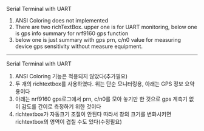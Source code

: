 Serial Terminal with UART
1. ANSI Coloring does not implemented
2. There are two richTextBox. upper one is for UART monitoring, below one is gps info summary for nrf9160 gps function
3. below one is just summary with gps prn, c/n0 value for measuring device gps sensitivity without measure equipment.
----------------------------------------------------------------------------------------------------------------------
Serial Terminal  with UART
1. ANSI Coloring 기능은 적용되지 않았다(추가필요)
2. 두 개의 richtextbox를 사용하였다. 위는 단순 모니터링용, 아래는 GPS 정보 요약용이다
3. 아래는 nrf9160 gps로그에서 prn, c/n0를 모아 놓기만 한 것으로 gps 계측기 없이 감도를 간이로 측정하기 위한 것이다
4. richtextbox가 자동크기 조절이 안된다 따라서 창의 크기를 변화시키면 richtextbox의 영역이 겹칠 수도 있다(수정필요)
